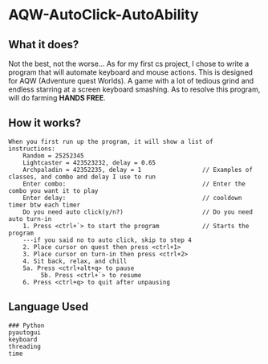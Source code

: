 # AQW-AutoClick-AutoAbility

## What it does?
Not the best, not the worse... As for my first cs project, I chose to write a program that will automate keyboard and mouse actions. This is designed for AQW (Adventure quest Worlds). A game with a lot of tedious grind and endless starring at a screen keyboard smashing. As to resolve this program, will do farming **HANDS FREE**.

## How it works?
```
When you first run up the program, it will show a list of instructions:
    Random = 25252345
    Lightcaster = 423523232, delay = 0.65
    Archpaladin = 42352235, delay = 1                 // Examples of classes, and combo and delay I use to run
    Enter combo:                                      // Enter the combo you want it to play
    Enter delay:                                      // cooldown timer btw each timer
    Do you need auto click(y/n?)                      // Do you need auto turn-in
    1. Press <ctrl+`> to start the program            // Starts the program
    ---if you said no to auto click, skip to step 4
    2. Place cursor on quest then press <ctrl+1>
    3. Place cursor on turn-in then press <ctrl+2>
    4. Sit back, relax, and chill
    5a. Press <ctrl+alt+q> to pause
         5b. Press <ctrl+`> to resume
    6. Press <ctrl+q> to quit after unpausing
```

## Language Used
```
### Python
pyautogui
keyboard
threading
time
